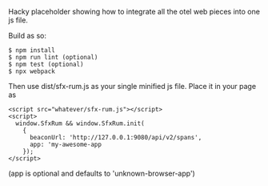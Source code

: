 Hacky placeholder showing how to integrate all the otel web pieces into one js file.

Build as so:

```
$ npm install
$ npm run lint (optional)
$ npm test (optional)
$ npx webpack
```

Then use dist/sfx-rum.js as your single minified js file.  Place it in your page as

```
<script src="whatever/sfx-rum.js"></script>
<script>
  window.SfxRum && window.SfxRum.init(
    {
      beaconUrl: 'http://127.0.0.1:9080/api/v2/spans',
      app: 'my-awesome-app
    });
</script>
```

(app is optional and defaults to 'unknown-browser-app')
